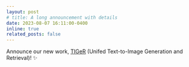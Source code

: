```yaml
---
layout: post
# title: A long announcement with details
date: 2023-08-07 16:11:00-0400
inline: true
related_posts: false
---
```


Announce our new work, [TIGeR](https://tiger-t2i.github.io/) (Unifed Text-to-Image Generation and Retrieval)! :sparkles: